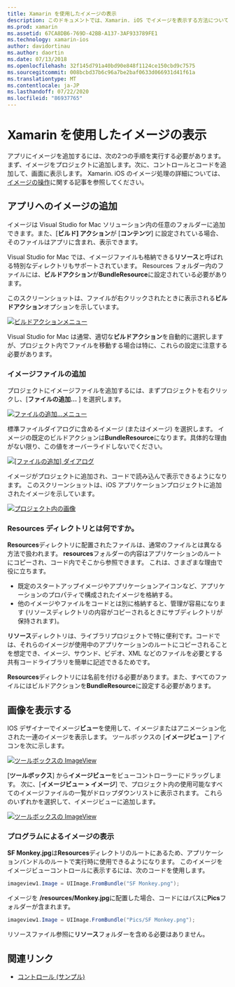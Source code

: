 ```yaml
---
title: Xamarin を使用したイメージの表示
description: このドキュメントでは、Xamarin. iOS でイメージを表示する方法について説明します。 プログラムまたは iOS Designer を使用して、アプリにイメージを追加する方法について説明します。
ms.prod: xamarin
ms.assetid: 67CA8DB6-769D-42BB-A137-3AF933789FE1
ms.technology: xamarin-ios
author: davidortinau
ms.author: daortin
ms.date: 07/13/2018
ms.openlocfilehash: 32f145d791a40bd90e848f1124ce150cbd9c7575
ms.sourcegitcommit: 008bcbd37b6c96a7be2baf0633d066931d41f61a
ms.translationtype: MT
ms.contentlocale: ja-JP
ms.lasthandoff: 07/22/2020
ms.locfileid: "86937765"
---
```

# <a name="displaying-images-with-xamarinios"></a>Xamarin を使用したイメージの表示

アプリにイメージを追加するには、次の2つの手順を実行する必要があります。まず、イメージをプロジェクトに追加します。次に、コントロールとコードを追加して、画面に表示します。 Xamarin. iOS のイメージ処理の詳細については、[イメージの操作](~/ios/app-fundamentals/images-icons/index.md)に関する記事を参照してください。

## <a name="adding-images-to-your-app"></a>アプリへのイメージの追加

イメージは Visual Studio for Mac ソリューション内の任意のフォルダーに追加できます。また、[**ビルド] アクション**が [**コンテンツ**] に設定されている場合、そのファイルはアプリに含まれ、表示できます。

Visual Studio for Mac では、イメージファイルも格納できる**リソース**と呼ばれる特別なディレクトリもサポートされています。 Resources フォルダー内のファイルには、**ビルドアクション**が**BundleResource**に設定されている必要があります。

このスクリーンショットは、ファイルが右クリックされたときに表示される**ビルドアクション**オプションを示しています。

 [![ビルドアクションメニュー](image-images/image30a.png)](image-images/image30a.png#lightbox)

Visual Studio for Mac は通常、適切な**ビルドアクション**を自動的に選択しますが、プロジェクト内でファイルを移動する場合は特に、これらの設定に注意する必要があります。

### <a name="adding-an-image-file"></a>イメージファイルの追加

プロジェクトにイメージファイルを追加するには、まずプロジェクトを右クリックし、[**ファイルの追加...** ] を選択します。

 [![ファイルの追加...メニュー](image-images/image31a.png)](image-images/image31a.png#lightbox)

標準ファイルダイアログに含めるイメージ (またはイメージ) を選択します。 イメージの既定のビルドアクションは**BundleResource**になります。具体的な理由がない限り、この値をオーバーライドしないでください。

 [![[ファイルの追加] ダイアログ](image-images/image32a.png)](image-images/image32a.png#lightbox)

イメージがプロジェクトに追加され、コードで読み込んで表示できるようになります。 このスクリーンショットは、iOS アプリケーションプロジェクトに追加されたイメージを示しています。

 [![プロジェクト内の画像](image-images/image33a.png)](image-images/image33a.png#lightbox)

### <a name="what-is-the-resources-directory"></a>Resources ディレクトリとは何ですか。

**Resources**ディレクトリに配置されたファイルは、通常のファイルとは異なる方法で扱われます。 **resources**フォルダーの内容はアプリケーションのルートにコピーされ、コード内でそこから参照できます。 これは、さまざまな理由で役に立ちます。

- 既定のスタートアップイメージやアプリケーションアイコンなど、アプリケーションのプロパティで構成されたイメージを格納する。
- 他のイメージやファイルをコードとは別に格納すると、管理が容易になります (リソースディレクトリの内容がコピーされるときにサブディレクトリが保持されます)。

**リソース**ディレクトリは、ライブラリプロジェクトで特に便利です。コードでは、それらのイメージが使用中のアプリケーションのルートにコピーされることを想定でき、イメージ、サウンド、ビデオ、XML などのファイルを必要とする共有コードライブラリを簡単に記述できるためです。

**Resources**ディレクトリには名前を付ける必要があります。また、すべてのファイルにはビルドアクションを**BundleResource**に設定する必要があります。

## <a name="displaying-the-image"></a>画像を表示する

IOS デザイナーでイメージ**ビュー**を使用して、イメージまたはアニメーション化された一連のイメージを表示します。 ツールボックスの [**イメージビュー** ] アイコンを次に示します。

 [![ツールボックスの ImageView](image-images/image35a.png)](image-images/image35.png#lightbox)

[**ツールボックス**] から**イメージビュー**をビューコントローラーにドラッグします。 次に、[**イメージビュー > イメージ**] で、プロジェクト内の使用可能なすべてのイメージファイルの一覧がドロップダウンリストに表示されます。 これらのいずれかを選択して、イメージビューに追加します。

 [![ツールボックスの ImageView](image-images/image36a.png)](image-images/image36.png#lightbox)

### <a name="displaying-the-image-programmatically"></a>プログラムによるイメージの表示

**SF Monkey.jpg**は**Resources**ディレクトリのルートにあるため、アプリケーションバンドルのルートで実行時に使用できるようになります。 このイメージをイメージビューコントロールに表示するには、次のコードを使用します。

```csharp
imageview1.Image = UIImage.FromBundle("SF Monkey.png");
```

イメージを **/resources/Monkey.jpg**に配置した場合、コードにはパスに**Pics**フォルダーが含まれます。

```csharp
imageview1.Image = UIImage.FromBundle("Pics/SF Monkey.png");
```

リソースファイル参照に**リソース**フォルダーを含める必要はありません。

## <a name="related-links"></a>関連リンク

- [コントロール (サンプル)](https://docs.microsoft.com/samples/xamarin/ios-samples/controls)
